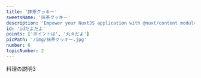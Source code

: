 ```yaml
---
title: '抹茶クッキー'
sweetsName: '抹茶クッキー'
description: 'Empower your NuxtJS application with @nuxt/content module: write in a content/ directory and fetch your Markdown, JSON, YAML and CSV files through a MongoDB like API, acting as a Git-based Headless CMS.'
id: 'idだよだよ'
points: ['ポイントは', '丸々だよ']
picPath: '/img/抹茶クッキー.jpg'
number: 6
topicNumber: 2
---
```


料理の説明3